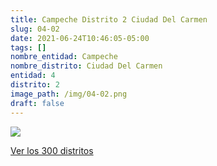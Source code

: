```yaml
---
title: Campeche Distrito 2 Ciudad Del Carmen
slug: 04-02
date: 2021-06-24T10:46:05-05:00
tags: []
nombre_entidad: Campeche
nombre_distrito: Ciudad Del Carmen
entidad: 4
distrito: 2
image_path: /img/04-02.png
draft: false
---
```


![](/img/04-02.png)

[Ver los 300 distritos](/docs/elecciones-2021)
